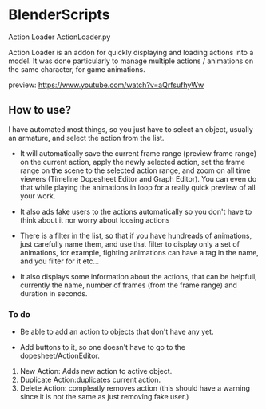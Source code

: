 # BlenderScripts
Action Loader
ActionLoader.py

Action Loader is an addon for quickly displaying and loading actions into a model. It was done particularly to manage multiple actions / animations on the same character, for game animations.

preview: https://www.youtube.com/watch?v=aQrfsufhyWw

## How to use?

I have automated most things, so you just have to select an object, usually an armature, and select the action from the list.

- It will automatically save the current frame range (preview frame range) on the current action, apply the newly selected action, set the frame range on the scene to the selected action range, and zoom on all time viewers (Timeline Dopesheet Editor and Graph Editor). You can even do that while playing the animations in loop for a really quick preview of all your work.

- It also ads fake users to the actions automatically so you don't have to think about it nor worry about loosing actions

- There is a filter in the list, so that if you have hundreads of animations, just carefully name them, and use that filter to display only a set of animations, for example, fighting animations can have a tag in the name, and you filter for it etc...

- It also displays some information about the actions, that can be helpfull, currently the name, number of frames (from the frame range) and duration in seconds.

### To do

- Be able to add an action to objects that don't have any yet.

- Add buttons to it, so one doesn't have to go to the dopesheet/ActionEditor.
1. New Action: Adds new action to active object.
2. Duplicate Action:duplicates current action.
3. Delete Action: compleatly removes action (this should have a warning since it is not the same as just removing fake user.)
